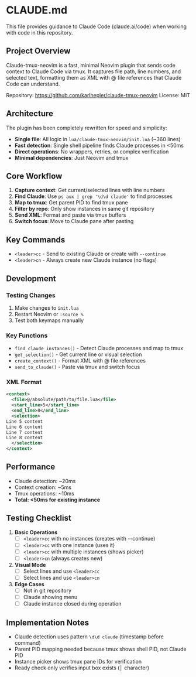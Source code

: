 # CLAUDE.md

This file provides guidance to Claude Code (claude.ai/code) when working with code in this repository.

## Project Overview

Claude-tmux-neovim is a fast, minimal Neovim plugin that sends code context to Claude Code via tmux. It captures file path, line numbers, and selected text, formatting them as XML with @ file references that Claude Code can understand.

Repository: https://github.com/karlhepler/claude-tmux-neovim
License: MIT

## Architecture

The plugin has been completely rewritten for speed and simplicity:

- **Single file**: All logic in `lua/claude-tmux-neovim/init.lua` (~360 lines)
- **Fast detection**: Single shell pipeline finds Claude processes in <50ms
- **Direct operations**: No wrappers, retries, or complex verification
- **Minimal dependencies**: Just Neovim and tmux

## Core Workflow

1. **Capture context**: Get current/selected lines with line numbers
2. **Find Claude**: Use `ps aux | grep '\d\d claude'` to find processes
3. **Map to tmux**: Get parent PID to find tmux pane
4. **Filter by repo**: Only show instances in same git repository
5. **Send XML**: Format and paste via tmux buffers
6. **Switch focus**: Move to Claude pane after pasting

## Key Commands

- `<leader>cc` - Send to existing Claude or create with `--continue`
- `<leader>cn` - Always create new Claude instance (no flags)

## Development

### Testing Changes

1. Make changes to `init.lua`
2. Restart Neovim or `:source %`
3. Test both keymaps manually

### Key Functions

- `find_claude_instances()` - Detect Claude processes and map to tmux
- `get_selection()` - Get current line or visual selection
- `create_context()` - Format XML with @ file references
- `send_to_claude()` - Paste via tmux and switch focus

### XML Format

```xml
<context>
  <file>@/absolute/path/to/file.lua</file>
  <start_line>5</start_line>
  <end_line>8</end_line>
  <selection>
Line 5 content
Line 6 content
Line 7 content
Line 8 content
  </selection>
</context>
```

## Performance

- Claude detection: ~20ms
- Context creation: ~5ms
- Tmux operations: ~10ms
- **Total: <50ms for existing instance**

## Testing Checklist

1. **Basic Operations**
   - [ ] `<leader>cc` with no instances (creates with --continue)
   - [ ] `<leader>cc` with one instance (uses it)
   - [ ] `<leader>cc` with multiple instances (shows picker)
   - [ ] `<leader>cn` (always creates new)

2. **Visual Mode**
   - [ ] Select lines and use `<leader>cc`
   - [ ] Select lines and use `<leader>cn`

3. **Edge Cases**
   - [ ] Not in git repository
   - [ ] Claude showing menu
   - [ ] Claude instance closed during operation

## Implementation Notes

- Claude detection uses pattern `\d\d claude` (timestamp before command)
- Parent PID mapping needed because tmux shows shell PID, not Claude PID
- Instance picker shows tmux pane IDs for verification
- Ready check only verifies input box exists (│ character)